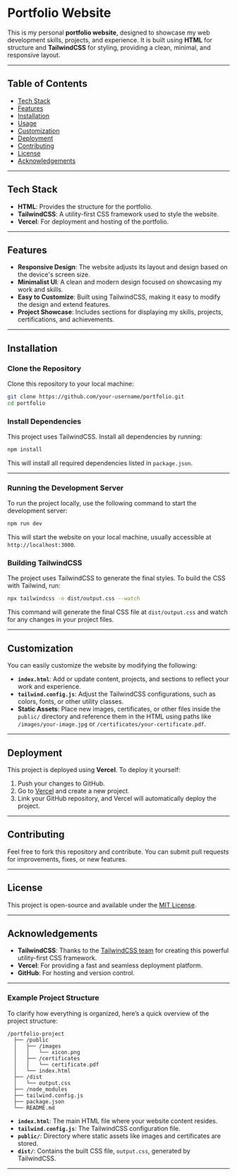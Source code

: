 # Portfolio Website

This is my personal **portfolio website**, designed to showcase my web development skills, projects, and experience. It is built using **HTML** for structure and **TailwindCSS** for styling, providing a clean, minimal, and responsive layout.

---

## Table of Contents

- [Tech Stack](#tech-stack)
- [Features](#features)
- [Installation](#installation)
- [Usage](#usage)
- [Customization](#customization)
- [Deployment](#deployment)
- [Contributing](#contributing)
- [License](#license)
- [Acknowledgements](#acknowledgements)

---

## Tech Stack

- **HTML**: Provides the structure for the portfolio.
- **TailwindCSS**: A utility-first CSS framework used to style the website.
- **Vercel**: For deployment and hosting of the portfolio.

---

## Features

- **Responsive Design**: The website adjusts its layout and design based on the device's screen size.
- **Minimalist UI**: A clean and modern design focused on showcasing my work and skills.
- **Easy to Customize**: Built using TailwindCSS, making it easy to modify the design and extend features.
- **Project Showcase**: Includes sections for displaying my skills, projects, certifications, and achievements.

---

## Installation

### Clone the Repository

Clone this repository to your local machine:

```bash
git clone https://github.com/your-username/portfolio.git
cd portfolio
```

### Install Dependencies

This project uses TailwindCSS. Install all dependencies by running:

```bash
npm install
```

This will install all required dependencies listed in `package.json`.

---

### Running the Development Server

To run the project locally, use the following command to start the development server:

```bash
npm run dev
```

This will start the website on your local machine, usually accessible at `http://localhost:3000`.

### Building TailwindCSS

The project uses TailwindCSS to generate the final styles. To build the CSS with Tailwind, run:

```bash
npx tailwindcss -o dist/output.css --watch
```

This command will generate the final CSS file at `dist/output.css` and watch for any changes in your project files.

---

## Customization

You can easily customize the website by modifying the following:

- **`index.html`**: Add or update content, projects, and sections to reflect your work and experience.
- **`tailwind.config.js`**: Adjust the TailwindCSS configurations, such as colors, fonts, or other utility classes.
- **Static Assets**: Place new images, certificates, or other files inside the `public/` directory and reference them in the HTML using paths like `/images/your-image.jpg` or `/certificates/your-certificate.pdf`.

---

## Deployment

This project is deployed using **Vercel**. To deploy it yourself:

1. Push your changes to GitHub.
2. Go to [Vercel](https://vercel.com/) and create a new project.
3. Link your GitHub repository, and Vercel will automatically deploy the project.

---

## Contributing

Feel free to fork this repository and contribute. You can submit pull requests for improvements, fixes, or new features.

---

## License

This project is open-source and available under the [MIT License](LICENSE).

---

## Acknowledgements

- **TailwindCSS**: Thanks to the [TailwindCSS team](https://tailwindcss.com/) for creating this powerful utility-first CSS framework.
- **Vercel**: For providing a fast and seamless deployment platform.
- **GitHub**: For hosting and version control.

---

### Example Project Structure

To clarify how everything is organized, here’s a quick overview of the project structure:

```plaintext
/portfolio-project
  ├── /public
  │   ├── /images
  │   │   └── xicon.png
  │   ├── /certificates
  │   │   └── certificate.pdf
  │   └── index.html
  ├── /dist
  │   └── output.css
  ├── /node_modules
  ├── tailwind.config.js
  ├── package.json
  └── README.md
```

- **`index.html`**: The main HTML file where your website content resides.
- **`tailwind.config.js`**: The TailwindCSS configuration file.
- **`public/`**: Directory where static assets like images and certificates are stored.
- **`dist/`**: Contains the built CSS file, `output.css`, generated by TailwindCSS.

---